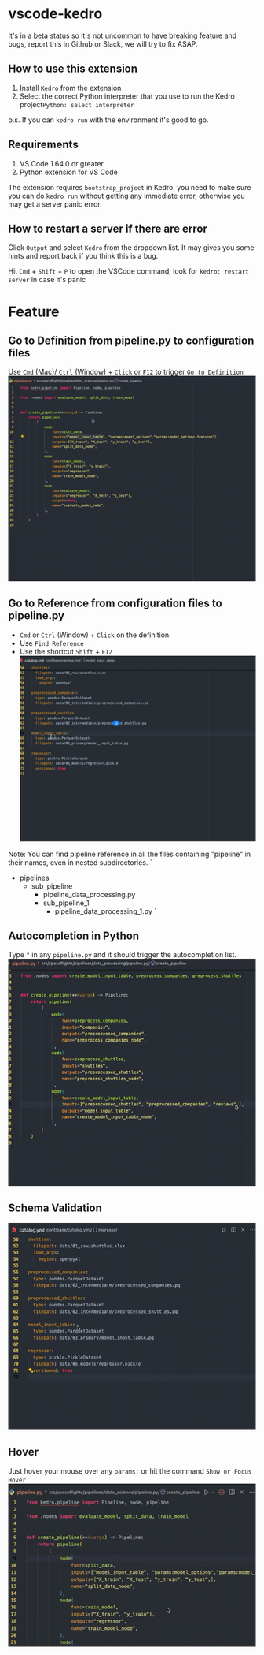 # vscode-kedro
It's in a beta status so it's not uncommon to have breaking feature and bugs, report this in Github or Slack, we will try to fix ASAP.

## How to use this extension
1. Install `Kedro` from the extension
2. Select the correct Python interpreter that you use to run the Kedro project`Python: select interpreter`

p.s. If you can `kedro run` with the environment it's good to go.

## Requirements
1. VS Code 1.64.0 or greater
1. Python extension for VS Code


The extension requires `bootstrap_project` in Kedro, you need to make sure you can do `kedro run` without getting any immediate error, otherwise you may get a server panic error.

## How to restart a server if there are error
Click `Output` and select `Kedro` from the dropdown list. It may gives you some hints and report back if you think this is a bug.

Hit `Cmd` + `Shift` + `P` to open the VSCode command, look for `kedro: restart server` in case it's panic

# Feature
## Go to Definition from pipeline.py to configuration files
Use `Cmd` (Mac)/ `Ctrl` (Window) + `Click` or `F12` to trigger `Go to Definition`
![go to definition](assets/lsp-go-to-definition.gif)

## Go to Reference from configuration files to pipeline.py
- `Cmd` or `Ctrl` (Window) + `Click` on the definition.
- Use `Find Reference`
- Use the shortcut `Shift` + `F12`
![find reference](assets/lsp-find-reference.gif)

Note: You can find pipeline reference in all the files containing "pipeline" in their names, even in nested subdirectories. 
`
- pipelines
  - sub_pipeline
    - pipeline_data_processing.py
    - sub_pipeline_1
        - pipeline_data_processing_1.py
`

## Autocompletion in Python
Type `"` in any `pipeline.py` and it should trigger the autocompletion list.
![autocompletion](assets/lsp-autocompletion.gif)

## Schema Validation
![schema validation](assets/lsp-schema-validation.gif)

## Hover
Just hover your mouse over any `params:` or hit the command `Show or Focus Hover`
![hover](assets/lsp-hover.gif)